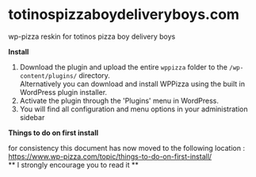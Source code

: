 # totinospizzaboydeliveryboys.com
wp-pizza reskin for totinos pizza boy delivery boys



**Install**

1. Download the plugin and upload the entire `wppizza` folder to the `/wp-content/plugins/` directory.  
Alternatively you can download and install WPPizza using the built in WordPress plugin installer.  
2. Activate the plugin through the 'Plugins' menu in WordPress.  
3. You will find all configuration and menu options in your administration sidebar  


**Things to do on first install**

for consistency this document has now moved to the following location :   
<a href='https://www.wp-pizza.com/topic/things-to-do-on-first-install/'>https://www.wp-pizza.com/topic/things-to-do-on-first-install/</a>  
** I strongly encourage you to read it **

